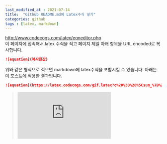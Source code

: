 ```yaml
---
last_modified_at : 2021-07-14
title:  "Github README.md에 Latex수식 넣기"
categories: github
tags : [latex, markdown]
---
```

<a href='http://www.codecogs.com/latex/eqneditor.php'>http://www.codecogs.com/latex/eqneditor.php</a>  
이 페이지에 접속해서 latex 수식을 적고 페이지 제일 아래 항목을 URL encoded로 복사합니다.
```markdown
![equation](복사한값)
```
위와 같은 형식으로 적으면 markdown에 latex수식을 포함시킬 수 있습니다.
아래는 이 포스트에 적용한 결과입니다.

```markdown
![equation](https://latex.codecogs.com/gif.latex?c%20%3D%20%5Csum_%7B%28A_i%5EI%2Cv_i%5EI%29%5Cin%20I%7Dv_i%5EI%20-%20%5Csum_%7B%28A_j%5EO%2Cv_j%5EO%29%5Cin%20O%7Dv_j%5EO)
```
>![equation](https://latex.codecogs.com/gif.latex?c%20%3D%20%5Csum_%7B%28A_i%5EI%2Cv_i%5EI%29%5Cin%20I%7Dv_i%5EI%20-%20%5Csum_%7B%28A_j%5EO%2Cv_j%5EO%29%5Cin%20O%7Dv_j%5EO)
